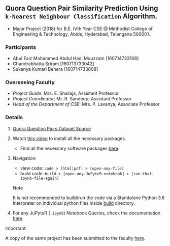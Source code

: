 ## Quora Question Pair Similarity Prediction Using `k-Nearest Neighbour Classification` Algorithm.

- Major Project (2018) for B.E. IVth Year CSE @ Methodist College of Engineering & Technology, Abids, Hyderabad, Telangana 500001.

### Participants

- Abul Faiz Mohammed Abdul Hadi Mouzzam [160714733108]
- Chandrabhatta Sriram [160713733042]
- Sukanya Kumari Behera [160714733008]

### Overseeing Faculty

- *Project Guide*: Mrs. E. Shailaja, Assistant Professor
- *Project Coordinator*: Mr. R. Sandeep, Assistant Professor
- *Head of the Department of CSE*: Mrs. P. Lavanya, Associate Professor

### Details

1. [Quora Question Pairs Dataset Source](https://www.kaggle.com/c/quora-question-pairs)
2. Watch [this video](https://www.youtube.com/watch?v=r5B20yNuSO0) to install all the necessary packages.
   - Find all the necessary software packages [here](https://drive.google.com/open?id=1R_By1XhDSF9htOqoSwRql3oW1Neu0i1V).
3. Navigation:
   - view code: `code > [html|pdf] > [open-any-file]`
   - build code: `build > [open-any-JuPyteR-notebook] > [run-that-ipynb-file-again]` 

   > [!NOTE]
   > It is not recommended to build/run the code via a Standalone Python 3.6 Interpreter on individual python files inside [build](./build) directory.
4. For any JuPyteR (`.ipynb`) Notebook Queries, check the documentation [here](https://jupyter-notebook.readthedocs.io/en/stable/).

> [!IMPORTANT]
> A copy of the same project has been submitted to the faculty [here](https://drive.google.com/open?id=1uAflZXlgDTPg4yjVV2nZMhg8t_b5Vktp).
